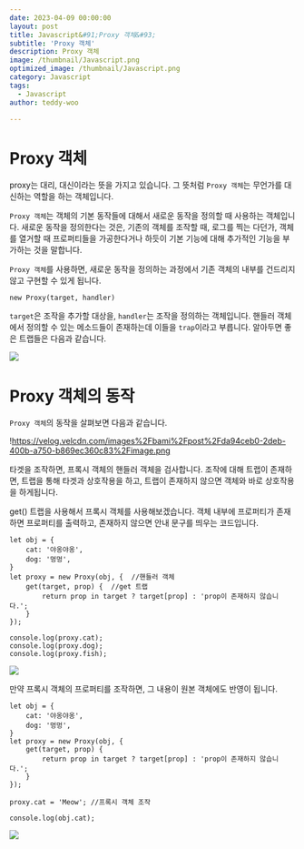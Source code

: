 ```yaml
---
date: 2023-04-09 00:00:00
layout: post
title: Javascript&#91;Proxy 객체&#93; 
subtitle: 'Proxy 객체'
description: Proxy 객체
image: /thumbnail/Javascript.png
optimized_image: /thumbnail/Javascript.png
category: Javascript
tags:
  - Javascript
author: teddy-woo

---
```


# Proxy 객체

proxy는 대리, 대신이라는 뜻을 가지고 있습니다. 그 뜻처럼 `Proxy 객체`는 무언가를 대신하는 역할을 하는 객체입니다.

`Proxy 객체`는 객체의 기본 동작들에 대해서 새로운 동작을 정의할 때 사용하는 객체입니다. 새로운 동작을 정의한다는 것은, 기존의 객체를 조작할 때, 로그를 찍는 다던가, 객체를 열거할 때 프로퍼티들을 가공한다거나 하듯이 기본 기능에 대해 추가적인 기능을 부가하는 것을 말합니다.

`Proxy 객체`를 사용하면, 새로운 동작을 정의하는 과정에서 기존 객체의 내부를 건드리지 않고 구현할 수 있게 됩니다.

```
new Proxy(target, handler)
```

`target`은 조작을 추가할 대상을, `handler`는 조작을 정의하는 객체입니다. 핸들러 객체에서 정의할 수 있는 메소드들이 존재하는데 이들을 `trap`이라고 부릅니다. 알아두면 좋은 트랩들은 다음과 같습니다.

![](https://velog.velcdn.com/images%2Fbami%2Fpost%2Fc58cdf47-6f36-4e87-a4d2-12292344be13%2Fimage.png)

# Proxy 객체의 동작

`Proxy 객체`의 동작을 살펴보면 다음과 같습니다.

!https://velog.velcdn.com/images%2Fbami%2Fpost%2Fda94ceb0-2deb-400b-a750-b869ec360c83%2Fimage.png

타겟을 조작하면, 프록시 객체의 핸들러 객체을 검사합니다. 조작에 대해 트랩이 존재하면, 트랩을 통해 타겟과 상호작용을 하고, 트랩이 존재하지 않으면 객체와 바로 상호작용을 하게됩니다.

get() 트랩을 사용해서 프록시 객체를 사용해보겠습니다. 객체 내부에 프로퍼티가 존재하면 프로퍼티를 출력하고, 존재하지 않으면 안내 문구를 띄우는 코드입니다.

```
let obj = {
    cat: '야옹야옹',
    dog: '멍멍',
}
let proxy = new Proxy(obj, {  //핸들러 객체
    get(target, prop) {  //get 트랩
        return prop in target ? target[prop] : 'prop이 존재하지 않습니다.';
    }
});

console.log(proxy.cat);
console.log(proxy.dog);
console.log(proxy.fish);
```

![](https://velog.velcdn.com/images%2Fbami%2Fpost%2F206a6e48-a4f8-4e3a-bcf7-967fee963c7d%2Fimage.png)

만약 프록시 객체의 프로퍼티를 조작하면, 그 내용이 원본 객체에도 반영이 됩니다.

```
let obj = {
    cat: '야옹야옹',
    dog: '멍멍',
}
let proxy = new Proxy(obj, {
    get(target, prop) {
        return prop in target ? target[prop] : 'prop이 존재하지 않습니다.';
    }
});

proxy.cat = 'Meow'; //프록시 객체 조작

console.log(obj.cat);
```

![](https://velog.velcdn.com/images%2Fbami%2Fpost%2F0c142765-2baf-4b7c-b1d2-4bb87e2920f1%2Fimage.png)